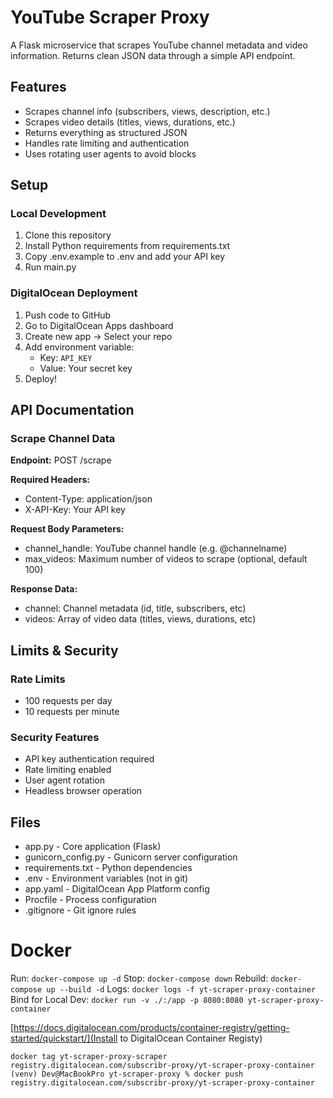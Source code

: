 # YouTube Scraper Proxy

A Flask microservice that scrapes YouTube channel metadata and video information. Returns clean JSON data through a simple API endpoint.

## Features

- Scrapes channel info (subscribers, views, description, etc.)
- Scrapes video details (titles, views, durations, etc.)
- Returns everything as structured JSON
- Handles rate limiting and authentication
- Uses rotating user agents to avoid blocks

## Setup

### Local Development

1. Clone this repository
2. Install Python requirements from requirements.txt
3. Copy .env.example to .env and add your API key
4. Run main.py

### DigitalOcean Deployment

1. Push code to GitHub
2. Go to DigitalOcean Apps dashboard
3. Create new app -> Select your repo
4. Add environment variable:
   - Key: `API_KEY`
   - Value: Your secret key
5. Deploy!

## API Documentation

### Scrape Channel Data

**Endpoint:** POST /scrape

**Required Headers:**
- Content-Type: application/json  
- X-API-Key: Your API key

**Request Body Parameters:**
- channel_handle: YouTube channel handle (e.g. @channelname)
- max_videos: Maximum number of videos to scrape (optional, default 100)

**Response Data:**
- channel: Channel metadata (id, title, subscribers, etc)
- videos: Array of video data (titles, views, durations, etc)

## Limits & Security

### Rate Limits
- 100 requests per day
- 10 requests per minute

### Security Features
- API key authentication required
- Rate limiting enabled
- User agent rotation
- Headless browser operation

## Files

- app.py - Core application (Flask)
- gunicorn_config.py - Gunicorn server configuration
- requirements.txt - Python dependencies
- .env - Environment variables (not in git)
- app.yaml - DigitalOcean App Platform config
- Procfile - Process configuration
- .gitignore - Git ignore rules


# Docker
Run: `docker-compose up -d`
Stop: `docker-compose down`
Rebuild: `docker-compose up --build -d`
Logs: `docker logs -f yt-scraper-proxy-container`
Bind for Local Dev: `docker run -v ./:/app -p 8080:8080 yt-scraper-proxy-container`

[https://docs.digitalocean.com/products/container-registry/getting-started/quickstart/](Install to DigitalOcean Container Registy)

```
docker tag yt-scraper-proxy-scraper registry.digitalocean.com/subscribr-proxy/yt-scraper-proxy-container
(venv) Dev@MacBookPro yt-scraper-proxy % docker push registry.digitalocean.com/subscribr-proxy/yt-scraper-proxy-container
```